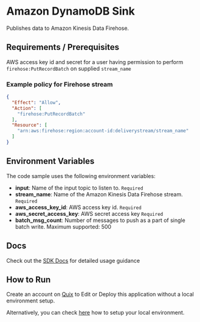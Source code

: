 # Amazon DynamoDB Sink

Publishes data to Amazon Kinesis Data Firehose.

## Requirements / Prerequisites

AWS access key id and secret for a user having permission to perform `firehose:PutRecordBatch` on supplied `stream_name`

### Example policy for Firehose stream

```json
{
  "Effect": "Allow",
  "Action": [
    "firehose:PutRecordBatch"
  ],
  "Resource": [
    "arn:aws:firehose:region:account-id:deliverystream/stream_name"
  ]
}
```

## Environment Variables

The code sample uses the following environment variables:

- **input**: Name of the input topic to listen to. `Required`
- **stream_name**: Name of the Amazon Kinesis Data Firehose stream. `Required`
- **aws_access_key_id**: AWS access key id. `Required`
- **aws_secret_access_key**: AWS secret access key `Required`
- **batch_msg_count**: Number of messages to push as a part of single batch write. Maximum supported: 500

## Docs

Check out the [SDK Docs](https://docs.quix.io/sdk-intro.html) for detailed usage guidance

## How to Run

Create an account on [Quix](https://portal.platform.quix.ai/self-sign-up?xlink=github) to Edit or Deploy this
application without a local environment setup.

Alternatively, you can check [here](https://docs.quix.io/sdk/python-setup.html) how to setup your local environment.